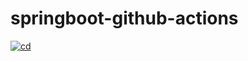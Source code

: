 # springboot-github-actions

[![cd](https://github.com/Maikoncanuto/springboot-github-actions/actions/workflows/cd.yaml/badge.svg?branch=main)](https://github.com/Maikoncanuto/springboot-github-actions/actions/workflows/cd.yaml)
